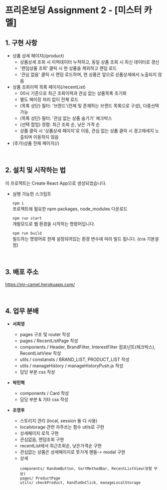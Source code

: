 # 프리온보딩 Assignment 2 - [미스터 카멜]


## 1. 구현 사항 
- 상품 상세 페이지(/product)
  - 상품상세 조회 시 이력데이터 누적하고, 동일 상품 조회 시 최신 데이터로 갱신
  - '랜덤상품 조회' 클릭 시 현 상품을 제외하고 랜덤 로드
  - '관심 없음' 클릭 시 랜덤 로드하며, 현 상품은 앞으로 상품상세에서 노출되지 않음
- 상품 조회이력 목록 페이지(/recentList)
  - 00시 기준으로 최근 조회이력과 관심 없는 상품목록 초기화
  - 별도 페이징 처리 없이 전체 로드
  - (목록 상단) 필터: '브랜드'(전체 및 존재하는 브랜드 목록으로 구성), 다중선택 가능
  - (목록 상단) 필터: '관심 없는 상품 숨기기' 체크박스
  - (선택 팝업) 정렬: 최근 조회 순, 낮은 가격 순
  - 상품 클릭 시 '상품상세 페이지'로 이동, 관심 없는 상품 클릭 시 경고메세지 노출되며 이동하지 않음
- (추가)상품 전체 페이지(/)

<br>

## 2. 설치 및 시작하는 법
이 프로젝트는 Create React App으로 생성되었습니다.  


- 실행 가능한 스크립트  

  `npm i`  
  프로젝트에 필요한 npm packages, node_modules 다운로드

  `npm run start`  
  개발모드로 웹 환경을 시작하는 명령어입니다.

  `npm run build`  
  빌드하는 명령어로 현재 설정되어있는 환경 변수에 따라 빌드 됩니다. (cra 기본설정)

<br>

## 3. 배포 주소
https://mr-camel.herokuapp.com/

<br>

## 4. 업무 분배
- **서희영**
  - pages 구조 및 router 작성
  - pages / RecentListPage 작성
  - components / Header, BrandFilter, InterestFilter 컴포넌트(체크박스), RecentListView 작성
  - utils / constansts / BRAND_LIST, PRODUCT_LIST 작성
  - utils / manageHistory / manageHistoryPush.js 작성
  - 담당 부분 css 작성

- **박민혁**
  - components / Card 작성
  - 담당 부분 & 기타 css 작성

- **조영후**
  - 스토리지 관리 (local, session 둘 다 사용)
  - localstorage 관련 자주쓰는 함수 utils로 구현
  - 상세페이지 로직 구현
  - 관심없음, 랜덤조회 구현
  - recentList에서  최근조회순, 낮은가격순 구현
  - 관심없는 상품은 상세페이지로 못가게 핸들-> modal 구현
  - 상세
    ```
    components/ RandomButton, SortMethodBar, RecentListView(정렬 부분)
    pages/ ProductPage
    utils/ checkProduct, handleOnClick, manageLocalStorage
    ```
